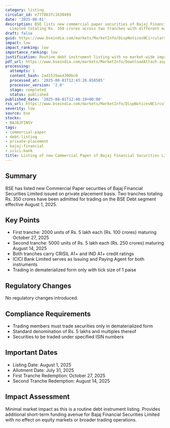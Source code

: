 ```yaml
---
category: listing
circular_id: e7778b3fc1630499
date: '2025-08-01'
description: BSE lists new commercial paper securities of Bajaj Financial Securities
  Limited totaling Rs. 350 crores across two tranches with different maturity dates.
draft: false
guid: https://www.bseindia.com/markets/MarketInfo/DispNoticesNCirculars.aspx?Noticeid={934956E7-1538-4AA9-BE44-96C59CC4F887}&noticeno=20250801-36&dt=08/01/2025&icount=36&totcount=39&flag=0
impact: low
impact_ranking: low
importance_ranking: low
justification: Routine debt instrument listing with no market-wide impact
pdf_url: https://www.bseindia.com/markets/MarketInfo/DownloadAttach.aspx?id=20250801-36&attachedId=
processing:
  attempts: 1
  content_hash: 2ad1529ae4300bc0
  processed_at: '2025-08-01T12:43:20.658505'
  processor_version: '2.0'
  stage: completed
  status: published
published_date: '2025-08-01T12:40:19+00:00'
rss_url: https://www.bseindia.com/markets/MarketInfo/DispNoticesNCirculars.aspx?Noticeid={934956E7-1538-4AA9-BE44-96C59CC4F887}&noticeno=20250801-36&dt=08/01/2025&icount=36&totcount=39&flag=0
severity: low
source: bse
stocks:
- BAJAJFINSV
tags:
- commercial-paper
- debt-listing
- private-placement
- bajaj-financial
- icici-bank
title: Listing of new Commercial Paper of Bajaj Financial Securities Limited
---
```


## Summary

BSE has listed new Commercial Paper securities of Bajaj Financial Securities Limited issued on private placement basis. Two tranches totaling Rs. 350 crores have been admitted for trading on the BSE Debt segment effective August 1, 2025.

## Key Points

- First tranche: 2000 units of Rs. 5 lakh each (Rs. 100 crores) maturing October 27, 2025
- Second tranche: 5000 units of Rs. 5 lakh each (Rs. 250 crores) maturing August 14, 2025
- Both tranches carry CRISIL A1+ and IND A1+ credit ratings
- ICICI Bank Limited serves as Issuing and Paying Agent for both instruments
- Trading in dematerialized form only with tick size of 1 paise

## Regulatory Changes

No regulatory changes introduced.

## Compliance Requirements

- Trading members must trade securities only in dematerialized form
- Standard denomination of Rs. 5 lakhs and multiples thereof
- Securities to be traded under specified ISIN numbers

## Important Dates

- Listing Date: August 1, 2025
- Allotment Date: July 31, 2025
- First Tranche Redemption: October 27, 2025
- Second Tranche Redemption: August 14, 2025

## Impact Assessment

Minimal market impact as this is a routine debt instrument listing. Provides additional short-term funding avenue for Bajaj Financial Securities Limited with no effect on equity markets or broader trading operations.